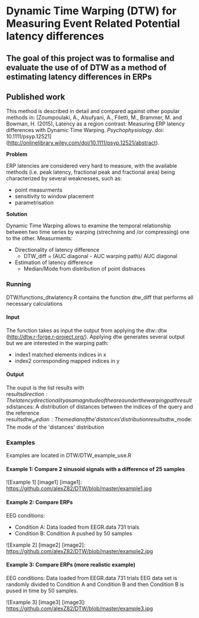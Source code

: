 # Dynamic Time Warping (DTW) for Measuring Event Related Potential latency differences
## The goal of this project was to formalise and evaluate the use of of DTW as a method of estimating latency differences in ERPs 

## Published work

This method is described in detail and compared against other popular methods in: [Zoumpoulaki, A., Alsufyani, A., Filetti, M., Brammer, M. and Bowman, H. (2015), Latency as a region contrast: Measuring ERP latency differences with Dynamic Time Warping. *Psychophysiology*. doi: 10.1111/psyp.12521] (http://onlinelibrary.wiley.com/doi/10.1111/psyp.12521/abstract). 

**Problem**

ERP latencies are considered very hard to measure, with the available methods (i.e. peak latency, fractional peak and fractional area) being characterized by several weaknesses, such as: 
- point measurments
- sensitivity to window placement
- parametrisation 

**Solution**

Dynamic Time Warping allows to examine the temporal relationship between two time series by warping (strechning and /or compressing) one to the other. 
Measurments: 
- Directionality of latency difference
    - DTW_diff = (AUC diagonal - AUC warping path)/ AUC diagonal
- Estimation of latency difference 
    - Median/Mode from distribution of point distnaces

### Running 
DTW/functions_dtwlatency.R contains the function dtw_diff that performs all necessary calculations 

#### Input
The function takes as input the output from applying the dtw::dtw (http://dtw.r-forge.r-project.org/). Applying dtw generates several output but we are interested in the warping path:
- index1 matched elements indices in x
- index2 corresponding mapped indices in y

#### Output
The ouput is the list results with   
results$direction: The latency directionality as a magnitude of the area under the warping path  
results$distances: A distribution of distances between the indices of the query and the reference  
results$dtw_median: The median of the 'distances' distribution  
results$dtw_mode: The mode of the 'distances' distribution  

### Examples
Examples are located in DTW/DTW_example_use.R

#### Example 1: Compare 2 sinusoid signals with a difference of 25 samples  


![Example 1] [image1]
[image1]: https://github.com/alexZ82/DTW/blob/master/example1.jpg


#### Example 2: Compare ERPs 
EEG conditions: 
- Condition A: Data loaded from EEGR.data 731 trials
- Condition B: Condition A pushed by 50 samples

![Example 2] [image2]
[image2]: https://github.com/alexZ82/DTW/blob/master/example2.jpg  


#### Example 3: Compare ERPs (more realistic example)
EEG conditions: Data loaded from EEGR.data 731 trials
EEG data set is randomly divided to Condition A and Condition B and then Condition B is pused in time by 50 samples.  


![Example 3] [image3]
[image3]: https://github.com/alexZ82/DTW/blob/master/example3.jpg
 


